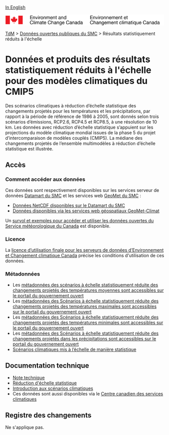 [In English](readme_dcs_en.md)

![ECCC logo](../../img_eccc-logo.png)

[TdM](../../readme_fr.md) > [Données ouvertes publiques du SMC](../readme_fr.md) > Résultats statistiquement réduits à  l'échelle

# Données et produits des résultats statistiquement réduits à  l'échelle pour des modèles climatiques du CMIP5

Des scénarios climatiques à réduction d’échelle statistique des changements projetés pour les températures et les précipitations, par rapport à la période de référence de 1986 à 2005, sont donnés selon trois scénarios d’émissions, RCP2.6, RCP4.5 et RCP8.5,  à une résolution de 10 km. Les données avec réduction d’échelle statistique s’appuient sur les projections du modèle climatique mondial issues de la phase 5 du projet d’intercomparaison de modèles couplés (CMIP5). La médiane des changements projetés de l’ensemble multimodèles à réduction d’échelle statistique est illustrée.  

## Accès

### Comment accéder aux données

Ces données sont respectivement disponibles sur les services serveur de données [Datamart du SMC](../../msc-datamart/readme_fr.md) et les services web [GeoMet du SMC](../../msc-geomet/readme_fr.md) :

* [Données NetCDF disponibles sur le Datamart du SMC](readme_dcs-datamart_fr.md) 
* [Données disponibles via les services web géospatiaux GeoMet-Climat](../../msc-geomet/readme_fr.md)

Un [survol et exemples pour accéder et utiliser les données ouvertes du Service météorologique du Canada](../../usage/readme_fr.md) est disponible.

### Licence

La [licence d’utilisation finale pour les serveurs de données d’Environnement et Changement climatique Canada](../../licence/readme_fr.md) précise les conditions d'utilisation de ces données.

### Métadonnées

* Les [métadonnées des scénarios à échelle statistiquement réduite des changements projetés des températures moyennes sont accessibles sur le portail du gouvernement ouvert](https://ouvert.canada.ca/data/fr/dataset/958b8357-3690-414d-8bec-d65951041636)
* Les [métadonnées des Scénarios à échelle statistiquement réduite des changements projetés des températures maximales sont accessibles sur le portail du gouvernement ouvert](https://ouvert.canada.ca/data/fr/dataset/57fee0af-40ec-4aad-89da-6c0d39a6424d)
* Les [métadonnées des Scénarios à échelle statistiquement réduite des changements projetés des températures minimales sont accessibles sur le portail du gouvernement ouvert](https://ouvert.canada.ca/data/fr/dataset/3156e7bf-6f11-46f7-b70a-51b6d4e3835b)
* Les [métadonnées des Scénarios à échelle statistiquement réduite des changements projetés dans les précipitations  sont accessibles sur le portail du gouvernement ouvert](https://ouvert.canada.ca/data/fr/dataset/286dd106-b507-472a-9a26-f72dceffb475)
* [Scénarios climatiques mis à l’échelle de manière statistique](https://changements-climatiques.canada.ca/donnees-climatiques/#/donnees-echelle-reduite)

## Documentation technique

* [Note technique](https://collaboration.cmc.ec.gc.ca/cmc/cmos/public_doc/msc-data/climate_dcs/DCS_Technical_Documentation_fr.pdf)
* [Réduction d'échelle statistique](http://scenarios-climatiques.canada.ca/index.php?page=downscaling)
* [Introduction aux scénarios climatiques](http://scenarios-climatiques.canada.ca/index.php?page=cmip5-intro)
* Ces données sont aussi disponibles via le [Centre canadien des services climatiques](https://www.canada.ca/fr/environnement-changement-climatique/services/changements-climatiques/centre-canadien-services-climatiques/a-propos.html)

## Registre des changements 

Ne s'applique pas.


